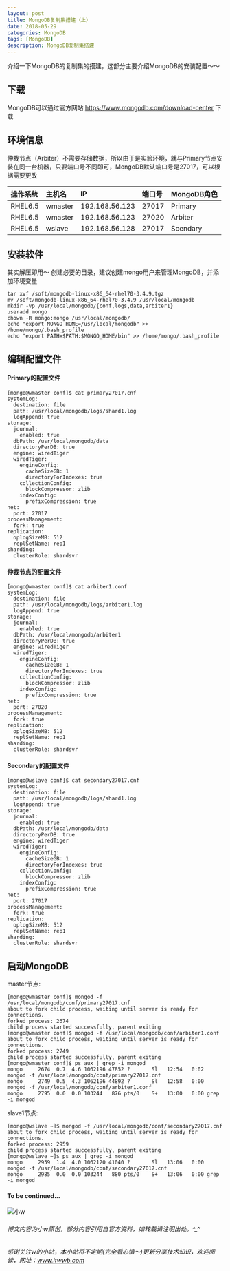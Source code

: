 ```yaml
---
layout: post
title: MongoDB复制集搭建（上）
date: 2018-05-29
categories: MongoDB
tags: [MongoDB]
description: MongoDB复制集搭建
---
```


介绍一下MongoDB的复制集的搭建，这部分主要介绍MongoDB的安装配置～～

## 下载

MongoDB可以通过官方网站 https://www.mongodb.com/download-center 下载

## 环境信息

仲裁节点（Arbiter）不需要存储数据，所以由于是实验环境，就与Primary节点安装在同一台机器，只要端口号不同即可，MongoDB默认端口号是27017，可以根据需要更改

操作系统|主机名| IP|端口号| MongoDB角色 
:-----|:--------|:--------|:-----|:---------
RHEL6.5|wmaster|192.168.56.123|27017 |Primary
RHEL6.5|wmaster|192.168.56.123 |27020|Arbiter
RHEL6.5|wslave|192.168.56.128 |27017|Scendary

## 安装软件

其实解压即用～
创建必要的目录，建议创建mongo用户来管理MongoDB，并添加环境变量

```shell
tar xvf /soft/mongodb-linux-x86_64-rhel70-3.4.9.tgz
mv /soft/mongodb-linux-x86_64-rhel70-3.4.9 /usr/local/mongodb
mkdir -vp /usr/local/mongodb/{conf,logs,data,arbiter1}
useradd mongo
chown -R mongo:mongo /usr/local/mongodb/
echo "export MONGO_HOME=/usr/local/mongodb" >> /home/mongo/.bash_profile
echo "export PATH=$PATH:$MONGO_HOME/bin" >> /home/mongo/.bash_profile
```

## 编辑配置文件

#### Primary的配置文件

```shell
[mongo@wmaster conf]$ cat primary27017.cnf 
systemLog:
  destination: file
  path: /usr/local/mongodb/logs/shard1.log 
  logAppend: true
storage: 
  journal:
    enabled: true
  dbPath: /usr/local/mongodb/data 
  directoryPerDB: true
  engine: wiredTiger 
  wiredTiger:
    engineConfig: 
      cacheSizeGB: 1 
      directoryForIndexes: true
    collectionConfig: 
      blockCompressor: zlib
    indexConfig: 
      prefixCompression: true
net:
  port: 27017
processManagement: 
  fork: true
replication:
  oplogSizeMB: 512
  replSetName: rep1
sharding:
  clusterRole: shardsvr
```

#### 仲裁节点的配置文件

```shell
[mongo@wmaster conf]$ cat arbiter1.conf 
systemLog:
  destination: file
  path: /usr/local/mongodb/logs/arbiter1.log 
  logAppend: true
storage: 
  journal:
    enabled: true
  dbPath: /usr/local/mongodb/arbiter1 
  directoryPerDB: true
  engine: wiredTiger 
  wiredTiger:
    engineConfig: 
      cacheSizeGB: 1 
      directoryForIndexes: true
    collectionConfig: 
      blockCompressor: zlib
    indexConfig: 
      prefixCompression: true
net:
  port: 27020
processManagement: 
  fork: true
replication:
  oplogSizeMB: 512
  replSetName: rep1
sharding:
  clusterRole: shardsvr
```

#### Secondary的配置文件

```shell
[mongo@wslave conf]$ cat secondary27017.cnf 
systemLog:
  destination: file
  path: /usr/local/mongodb/logs/shard1.log 
  logAppend: true
storage: 
  journal:
    enabled: true
  dbPath: /usr/local/mongodb/data 
  directoryPerDB: true
  engine: wiredTiger 
  wiredTiger:
    engineConfig: 
      cacheSizeGB: 1 
      directoryForIndexes: true
    collectionConfig: 
      blockCompressor: zlib
    indexConfig: 
      prefixCompression: true
net:
  port: 27017
processManagement: 
  fork: true
replication:
  oplogSizeMB: 512
  replSetName: rep1
sharding:
  clusterRole: shardsvr
```
## 启动MongoDB

master节点:

```shell
[mongo@wmaster conf]$ mongod -f /usr/local/mongodb/conf/primary27017.cnf 
about to fork child process, waiting until server is ready for connections.
forked process: 2674
child process started successfully, parent exiting
[mongo@wmaster conf]$ mongod -f /usr/local/mongodb/conf/arbiter1.conf 
about to fork child process, waiting until server is ready for connections.
forked process: 2749
child process started successfully, parent exiting
[mongo@wmaster conf]$ ps aux | grep -i mongod
mongo     2674  0.7  4.6 1062196 47852 ?       Sl   12:54   0:02 mongod -f /usr/local/mongodb/conf/primary27017.cnf
mongo     2749  0.5  4.3 1062196 44892 ?       Sl   12:58   0:00 mongod -f /usr/local/mongodb/conf/arbiter1.conf
mongo     2795  0.0  0.0 103244   876 pts/0    S+   13:00   0:00 grep -i mongod
```

slave1节点:

```shell
[mongo@wslave ~]$ mongod -f /usr/local/mongodb/conf/secondary27017.cnf 
about to fork child process, waiting until server is ready for connections.
forked process: 2959
child process started successfully, parent exiting
[mongo@wslave ~]$ ps aux | grep -i mongod
mongo     2959  1.4  4.0 1062120 41040 ?       Sl   13:06   0:00 mongod -f /usr/local/mongodb/conf/secondary27017.cnf
mongo     2985  0.0  0.0 103244   880 pts/0    S+   13:06   0:00 grep -i mongod
```


#### To be continued...

![小w](https://wx2.sinaimg.cn/mw1024/891ecf4fly1fr361nvrcnj207w07sad7.jpg)

###### 博文内容为小w原创，部分内容引用自官方资料，如转载请注明出处。^_^

###### 感谢关注w的小站，本小站将不定期(完全看心情～)更新分享技术知识，欢迎阅读，网址：www.itwwb.com
